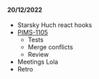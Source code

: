 #### 20/12/2022

- Starsky Huch react hooks
- [PIMS-1105](https://doctolib.atlassian.net/jira/software/c/projects/PIMS/boards/169?modal=detail&selectedIssue=PIMS-1105)
	- Tests
	- Merge conflicts
	- Review
- Meetings Lola
- Retro